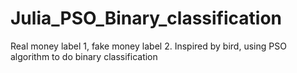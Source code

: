 # Julia_PSO_Binary_classification
Real money label 1, fake money label 2. Inspired by bird, using PSO algorithm to do binary classification
